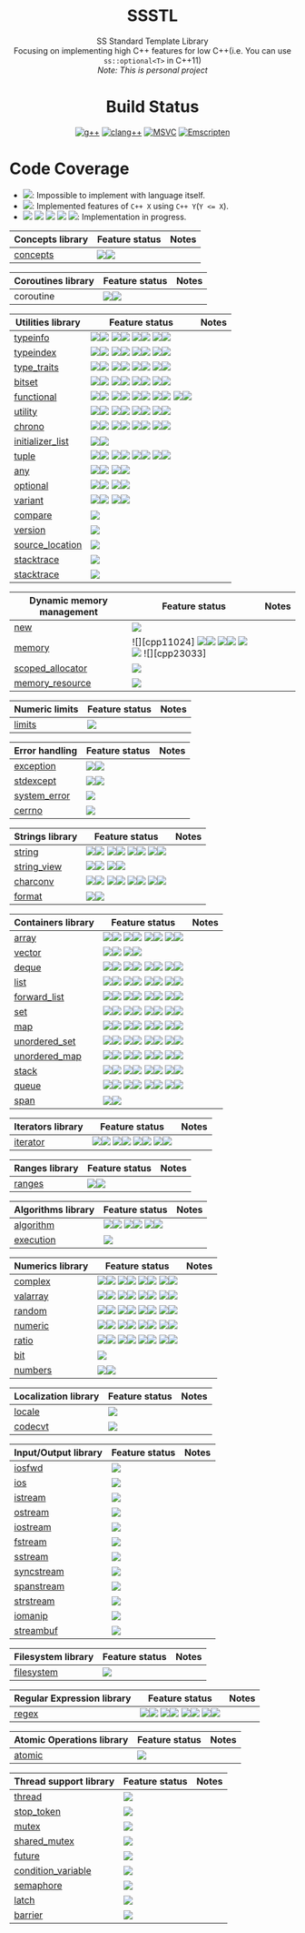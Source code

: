 <div align="center">
  
# SSSTL
SS Standard Template Library  
Focusing on implementing high C++ features for low C++(i.e. You can use `ss::optional<T>` in C++11)  
*Note: This is personal project*

# Build Status
[![g++](https://github.com/lackhole/ssstl/actions/workflows/gcc.yml/badge.svg)](https://github.com/lackhole/ssstl/actions/workflows/gcc.yml)
[![clang++](https://github.com/lackhole/ssstl/actions/workflows/clang.yml/badge.svg)](https://github.com/lackhole/ssstl/actions/workflows/clang.yml)
[![MSVC](https://github.com/lackhole/ssstl/actions/workflows/msvc.yml/badge.svg)](https://github.com/lackhole/ssstl/actions/workflows/msvc.yml)
[![Emscripten](https://github.com/lackhole/ssstl/actions/workflows/emscripten.yml/badge.svg)](https://github.com/lackhole/ssstl/actions/workflows/emscripten.yml)
</div>

# Code Coverage

<!--- 
100%      : brightgreen
75% ~ 100%: green
50% ~ 75% : yellowgreen
25% ~ 50% : yellow
0% ~ 25%  : orange
0%        : red
--->

* ![](https://img.shields.io/badge/not_possible-grey): Impossible to implement with language itself.
* ![](https://img.shields.io/badge/C++X-100%25-brightgreen): Implemented features of `C++ X` using `C++ Y`(`Y <= X`).
* ![](https://img.shields.io/badge/C++N-X%25-green)
  ![](https://img.shields.io/badge/C++N-X%25-yellowgreen)
  ![](https://img.shields.io/badge/C++N-X%25-yellow)
  ![](https://img.shields.io/badge/C++N-X%25-orange)
  ![](https://img.shields.io/badge/C++N-X%25-red): 
  Implementation in progress.

| Concepts library                              | Feature status      | Notes            |
|-----------------------------------------------|---------------------|------------------|
| [concepts](status/concepts.md)                | ![][cpp20]![][p007] |                  |

| Coroutines library                            | Feature status                                                        | Notes            |
|-----------------------------------------------|-----------------------------------------------------------------------|------------------|
| coroutine                                     | ![][cpp20]![][p000]                                                         |                  |

| Utilities library                              | Feature status                                                                                      | Notes |
|------------------------------------------------|-----------------------------------------------------------------------------------------------------|-------|
| [typeinfo](status/typeinfo.md)                 | ![][cpp11]![][p000] ![][cpp14]![][p000] ![][cpp17]![][p000] ![][cpp20]![][p000]                     |       |
| [typeindex](status/typeindex.md)               | ![][cpp11]![][p000] ![][cpp14]![][p000] ![][cpp17]![][p000] ![][cpp20]![][p000]                     |       |
| [type_traits](status/type_traits.md)           | ![][cpp11]![][p100] ![][cpp14]![][p100] ![][cpp17]![][p100] ![][cpp20]![][p064]                     |       |
| [bitset](status/bitset.md)                     | ![][cpp11]![][p000] ![][cpp14]![][p000] ![][cpp17]![][p000] ![][cpp20]![][p000]                     |       |
| [functional](status/functional.md)             | ![][cpp11]![][p066] ![][cpp14]![][p100] ![][cpp17]![][p020] ![][cpp20]![][p000] ![][cpp23]![][p100] |       |
| [utility](status/utility.md)                   | ![][cpp11]![][p100] ![][cpp14]![][p100] ![][cpp17]![][p100] ![][cpp20]![][p096]                     |       |
| [chrono](status/chrono.md)                     | ![][cpp11]![][p000] ![][cpp14]![][p000] ![][cpp17]![][p000] ![][cpp20]![][p000]                     |       |
| [initializer_list](status/initializer_list.md) | ![][cpp11]![][p100]                                                                                 |       |
| [tuple](status/tuple.md)                       | ![][cpp11]![][p075] ![][cpp14]![][p100] ![][cpp17]![][p100] ![][cpp20]![][p000]                     |       |
| [any](status/any.md)                           | ![][cpp17]![][p000] ![][cpp20]![][p000]                                                             |       |
| [optional](status/optional.md)                 | ![][cpp17]![][p100] ![][cpp20]![][p000]                                                             |       |
| [variant](status/variant.md)                   | ![][cpp17]![][p000] ![][cpp20]![][p000]                                                             |       |
| [compare](status/compare.md)                   | ![][unknown_]                                                                                       |       |
| [version](status/version.md)                   | ![][unknown_]                                                                                       |       |
| [source_location](status/source_location.md)   | ![][impossib]                                                                                       |       |
| [stacktrace](status/stacktrace.md)             | ![][impossib]                                                                                       |       |
| [stacktrace](status/stacktrace.md)             | ![][impossib]                                                                                       |       |


| Dynamic memory management                      | Feature status                                                        | Notes            |
|------------------------------------------------|-----------------------------------------------------------------------|------------------|
| [new](status/new.md)                           | ![][unknown_]                                                         |                  |
| [memory](status/memory.md)                     | ![][cpp11024] ![][cpp14]![][p100] ![][cpp17]![][p000] ![][cpp20]![][p000] ![][cpp23033] |                  |
| [scoped_allocator](status/scoped_allocator.md) | ![][unknown_]                                                         |                  |
| [memory_resource](status/memory_resource.md)   | ![][unknown_]                                                         |                  |


| Numeric limits             | Feature status                                                        | Notes            |
|----------------------------|-----------------------------------------------------------------------|------------------|
| [limits](status/limits.md) | ![][unknown_]                                                         |                  |

| Error handling                         | Feature status      | Notes            |
|----------------------------------------|---------------------|------------------|
| [exception](status/exception.md)       | ![][cpp11]![][p007] |                  |
| [stdexcept](status/stdexcept.md)       | ![][cpp11]![][p100] |                  |
| [system_error](status/system_error.md) | ![][unknown_]       |                  |
| [cerrno](status/cerrno.md)             | ![][unknown_]       |                  |

| Strings library                      | Feature status                                                                  | Notes |
|--------------------------------------|---------------------------------------------------------------------------------|-------|
| [string](status/string.md)           | ![][cpp11]![][p000] ![][cpp14]![][p000] ![][cpp17]![][p000] ![][cpp20]![][p000] |       |
| [string_view](status/string_view.md) | ![][cpp17]![][p000] ![][cpp20]![][p000]                                         |       |
| [charconv](status/charconv.md)       | ![][cpp11]![][p000] ![][cpp14]![][p000] ![][cpp17]![][p000] ![][cpp20]![][p000] |       |
| [format](status/format.md)           | ![][cpp20]![][p000]                                                             |       |

| Containers library                       | Feature status                                                                  | Notes |
|------------------------------------------|---------------------------------------------------------------------------------|-------|
| [array](status/array.md)                 | ![][cpp11]![][p100] ![][cpp14]![][p100] ![][cpp17]![][p100] ![][cpp20]![][p050] |       |
| [vector](status/vector.md)               | ![][cpp11]![][p017] ![][cpp20]![][p000]                                         |       |
| [deque](status/deque.md)                 | ![][cpp11]![][p000] ![][cpp14]![][p000] ![][cpp17]![][p000] ![][cpp20]![][p000] |       |
| [list](status/list.md)                   | ![][cpp11]![][p000] ![][cpp14]![][p000] ![][cpp17]![][p000] ![][cpp20]![][p000] |       |
| [forward_list](status/forward_list.md)   | ![][cpp11]![][p000] ![][cpp14]![][p000] ![][cpp17]![][p000] ![][cpp20]![][p000] |       |
| [set](status/set.md)                     | ![][cpp11]![][p000] ![][cpp14]![][p000] ![][cpp17]![][p000] ![][cpp20]![][p000] |       |
| [map](status/map.md)                     | ![][cpp11]![][p000] ![][cpp14]![][p000] ![][cpp17]![][p000] ![][cpp20]![][p000] |       |
| [unordered_set](status/unordered_set.md) | ![][cpp11]![][p000] ![][cpp14]![][p000] ![][cpp17]![][p000] ![][cpp20]![][p000] |       |
| [unordered_map](status/unordered_map.md) | ![][cpp11]![][p000] ![][cpp14]![][p000] ![][cpp17]![][p000] ![][cpp20]![][p000] |       |
| [stack](status/stack.md)                 | ![][cpp11]![][p000] ![][cpp14]![][p000] ![][cpp17]![][p000] ![][cpp20]![][p000] |       |
| [queue](status/queue.md)                 | ![][cpp11]![][p000] ![][cpp14]![][p000] ![][cpp17]![][p000] ![][cpp20]![][p000] |       |
| [span](status/span.md)                   | ![][cpp20]![][p000]                                                             |       |

| Iterators library              | Feature status                                                                  | Notes |
|--------------------------------|---------------------------------------------------------------------------------|-------|
| [iterator](status/iterator.md) | ![][cpp11]![][p038] ![][cpp14]![][p100] ![][cpp17]![][p100] ![][cpp20]![][p006] |       |

| Ranges library                                | Feature status                                                        | Notes            |
|-----------------------------------------------|-----------------------------------------------------------------------|------------------|
| [ranges](status/ranges.md)                    | ![][cpp20]![][p000]                                                         |                  |

| Algorithms library               | Feature status                                              | Notes |
|----------------------------------|-------------------------------------------------------------|-------|
| [algorithm](status/algorithm.md) | ![][cpp11]![][p015] ![][cpp17]![][p000] ![][cpp20]![][p000] |       |
| [execution](status/execution.md) | ![][unknown_]                                               |       |

| Numerics library               | Feature status                                                                  | Notes |
|--------------------------------|---------------------------------------------------------------------------------|-------|
| [complex](status/complex.md)   | ![][cpp11]![][p000] ![][cpp14]![][p000] ![][cpp17]![][p000] ![][cpp20]![][p000] |       |
| [valarray](status/valarray.md) | ![][cpp11]![][p000] ![][cpp14]![][p000] ![][cpp17]![][p000] ![][cpp20]![][p000] |       |
| [random](status/random.md)     | ![][cpp11]![][p000] ![][cpp14]![][p000] ![][cpp17]![][p000] ![][cpp20]![][p000] |       |
| [numeric](status/numeric.md)   | ![][cpp11]![][p000] ![][cpp14]![][p000] ![][cpp17]![][p000] ![][cpp20]![][p000] |       |
| [ratio](status/ratio.md)       | ![][cpp11]![][p000] ![][cpp14]![][p000] ![][cpp17]![][p000] ![][cpp20]![][p000] |       |
| [bit](status/bit.md)           | ![][unknown_]                                                                   |       |
| [numbers](status/numbers.md)   | ![][cpp20]![][p000]                                                             |       |

| Localization library         | Feature status                                                        | Notes            |
|------------------------------|-----------------------------------------------------------------------|------------------|
| [locale](status/locale.md)   | ![][unknown_]                                                         |                  |
| [codecvt](status/codecvt.md) | ![][deprecat]                                                         |                  |

| Input/Output library               | Feature status                                                        | Notes            |
|------------------------------------|-----------------------------------------------------------------------|------------------|
| [iosfwd](status/iosfwd.md)         | ![][unknown_]                                                         |                  |
| [ios](status/ios.md)               | ![][unknown_]                                                         |                  |
| [istream](status/istream.md)       | ![][unknown_]                                                         |                  |
| [ostream](status/ostream.md)       | ![][unknown_]                                                         |                  |
| [iostream](status/iostream.md)     | ![][unknown_]                                                         |                  |
| [fstream](status/fstream.md)       | ![][unknown_]                                                         |                  |
| [sstream](status/sstream.md)       | ![][unknown_]                                                         |                  |
| [syncstream](status/syncstream.md) | ![][unknown_]                                                         |                  |
| [spanstream](status/spanstream.md) | ![][unknown_]                                                         |                  |
| [strstream](status/strstream.md)   | ![][deprecat]                                                         |                  |
| [iomanip](status/iomanip.md)       | ![][unknown_]                                                         |                  |
| [streambuf](status/streambuf.md)   | ![][unknown_]                                                         |                  |

| Filesystem library                 | Feature status                                                        | Notes            |
|------------------------------------|-----------------------------------------------------------------------|------------------|
| [filesystem](status/filesystem.md) | ![][impossib]                                                         |                  |

| Regular Expression library | Feature status                                                                  | Notes |
|----------------------------|---------------------------------------------------------------------------------|-------|
| [regex](status/regex.md)   | ![][cpp11]![][p000] ![][cpp14]![][p000] ![][cpp17]![][p000] ![][cpp20]![][p000] |       |

| Atomic Operations library  | Feature status                                                        | Notes            |
|----------------------------|-----------------------------------------------------------------------|------------------|
| [atomic](status/atomic.md) |  ![][unknown_]                                                        |                  |

| Thread support library                             | Feature status                                                        | Notes            |
|----------------------------------------------------|-----------------------------------------------------------------------|------------------|
| [thread](status/thread.md)                         |  ![][unknown_]                                                        |                  |
| [stop_token](status/stop_token.md)                 |  ![][unknown_]                                                        |                  |
| [mutex](status/mutex.md)                           |  ![][unknown_]                                                        |                  |
| [shared_mutex](status/shared_mutex.md)             |  ![][unknown_]                                                        |                  |
| [future](status/future.md)                         |  ![][unknown_]                                                        |                  |
| [condition_variable](status/condition_variable.md) |  ![][unknown_]                                                        |                  |
| [semaphore](status/semaphore.md)                   |  ![][unknown_]                                                        |                  |
| [latch](status/latch.md)                           |  ![][unknown_]                                                        |                  |
| [barrier](status/barrier.md)                       |  ![][unknown_]                                                        |                  |


[impossib]: https://img.shields.io/badge/not_possible-grey
[unknown_]: https://img.shields.io/badge/unknown-grey
[deprecat]: https://img.shields.io/badge/deprecated-grey

[legacy]: https://img.shields.io/badge/legacy-555555
[cpp11]: https://img.shields.io/badge/C++11-555555
[cpp14]: https://img.shields.io/badge/C++14-555555
[cpp17]: https://img.shields.io/badge/C++17-555555
[cpp20]: https://img.shields.io/badge/C++20-555555
[cpp23]: https://img.shields.io/badge/C++23-555555
[cpp26]: https://img.shields.io/badge/C++26-555555

[p000]: https://img.shields.io/badge/0%25-red
[p001]: https://img.shields.io/badge/1%25-orange
[p002]: https://img.shields.io/badge/2%25-orange
[p003]: https://img.shields.io/badge/3%25-orange
[p004]: https://img.shields.io/badge/4%25-orange
[p005]: https://img.shields.io/badge/5%25-orange
[p006]: https://img.shields.io/badge/6%25-orange
[p007]: https://img.shields.io/badge/7%25-orange
[p008]: https://img.shields.io/badge/8%25-orange
[p009]: https://img.shields.io/badge/9%25-orange
[p010]: https://img.shields.io/badge/10%25-orange
[p011]: https://img.shields.io/badge/11%25-orange
[p012]: https://img.shields.io/badge/12%25-orange
[p013]: https://img.shields.io/badge/13%25-orange
[p014]: https://img.shields.io/badge/14%25-orange
[p015]: https://img.shields.io/badge/15%25-orange
[p016]: https://img.shields.io/badge/16%25-orange
[p017]: https://img.shields.io/badge/17%25-orange
[p018]: https://img.shields.io/badge/18%25-orange
[p019]: https://img.shields.io/badge/19%25-orange
[p020]: https://img.shields.io/badge/20%25-orange
[p021]: https://img.shields.io/badge/21%25-orange
[p022]: https://img.shields.io/badge/22%25-orange
[p023]: https://img.shields.io/badge/23%25-orange
[p024]: https://img.shields.io/badge/24%25-orange
[p025]: https://img.shields.io/badge/25%25-yellow
[p026]: https://img.shields.io/badge/26%25-yellow
[p027]: https://img.shields.io/badge/27%25-yellow
[p028]: https://img.shields.io/badge/28%25-yellow
[p029]: https://img.shields.io/badge/29%25-yellow
[p030]: https://img.shields.io/badge/30%25-yellow
[p031]: https://img.shields.io/badge/31%25-yellow
[p032]: https://img.shields.io/badge/32%25-yellow
[p033]: https://img.shields.io/badge/33%25-yellow
[p034]: https://img.shields.io/badge/34%25-yellow
[p035]: https://img.shields.io/badge/35%25-yellow
[p036]: https://img.shields.io/badge/36%25-yellow
[p037]: https://img.shields.io/badge/37%25-yellow
[p038]: https://img.shields.io/badge/38%25-yellow
[p039]: https://img.shields.io/badge/39%25-yellow
[p040]: https://img.shields.io/badge/40%25-yellow
[p041]: https://img.shields.io/badge/41%25-yellow
[p042]: https://img.shields.io/badge/42%25-yellow
[p043]: https://img.shields.io/badge/43%25-yellow
[p044]: https://img.shields.io/badge/44%25-yellow
[p045]: https://img.shields.io/badge/45%25-yellow
[p046]: https://img.shields.io/badge/46%25-yellow
[p047]: https://img.shields.io/badge/47%25-yellow
[p048]: https://img.shields.io/badge/48%25-yellow
[p049]: https://img.shields.io/badge/49%25-yellow
[p050]: https://img.shields.io/badge/50%25-yellowgreen
[p051]: https://img.shields.io/badge/51%25-yellowgreen
[p052]: https://img.shields.io/badge/52%25-yellowgreen
[p053]: https://img.shields.io/badge/53%25-yellowgreen
[p054]: https://img.shields.io/badge/54%25-yellowgreen
[p055]: https://img.shields.io/badge/55%25-yellowgreen
[p056]: https://img.shields.io/badge/56%25-yellowgreen
[p057]: https://img.shields.io/badge/57%25-yellowgreen
[p058]: https://img.shields.io/badge/58%25-yellowgreen
[p059]: https://img.shields.io/badge/59%25-yellowgreen
[p060]: https://img.shields.io/badge/60%25-yellowgreen
[p061]: https://img.shields.io/badge/61%25-yellowgreen
[p062]: https://img.shields.io/badge/62%25-yellowgreen
[p063]: https://img.shields.io/badge/63%25-yellowgreen
[p064]: https://img.shields.io/badge/64%25-yellowgreen
[p065]: https://img.shields.io/badge/65%25-yellowgreen
[p066]: https://img.shields.io/badge/66%25-yellowgreen
[p067]: https://img.shields.io/badge/67%25-yellowgreen
[p068]: https://img.shields.io/badge/68%25-yellowgreen
[p069]: https://img.shields.io/badge/69%25-yellowgreen
[p070]: https://img.shields.io/badge/70%25-yellowgreen
[p071]: https://img.shields.io/badge/71%25-yellowgreen
[p072]: https://img.shields.io/badge/72%25-yellowgreen
[p073]: https://img.shields.io/badge/73%25-yellowgreen
[p074]: https://img.shields.io/badge/74%25-yellowgreen
[p075]: https://img.shields.io/badge/75%25-green
[p076]: https://img.shields.io/badge/76%25-green
[p077]: https://img.shields.io/badge/77%25-green
[p078]: https://img.shields.io/badge/78%25-green
[p079]: https://img.shields.io/badge/79%25-green
[p080]: https://img.shields.io/badge/80%25-green
[p081]: https://img.shields.io/badge/81%25-green
[p082]: https://img.shields.io/badge/82%25-green
[p083]: https://img.shields.io/badge/83%25-green
[p084]: https://img.shields.io/badge/84%25-green
[p085]: https://img.shields.io/badge/85%25-green
[p086]: https://img.shields.io/badge/86%25-green
[p087]: https://img.shields.io/badge/87%25-green
[p088]: https://img.shields.io/badge/88%25-green
[p089]: https://img.shields.io/badge/89%25-green
[p090]: https://img.shields.io/badge/90%25-green
[p091]: https://img.shields.io/badge/91%25-green
[p092]: https://img.shields.io/badge/92%25-green
[p093]: https://img.shields.io/badge/93%25-green
[p094]: https://img.shields.io/badge/94%25-green
[p095]: https://img.shields.io/badge/95%25-green
[p096]: https://img.shields.io/badge/96%25-green
[p097]: https://img.shields.io/badge/97%25-green
[p098]: https://img.shields.io/badge/98%25-green
[p099]: https://img.shields.io/badge/99%25-green
[p100]: https://img.shields.io/badge/100%25-brightgreen
